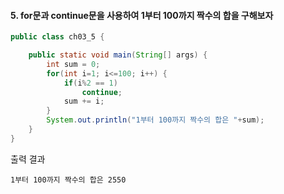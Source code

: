 #### 5. for문과 continue문을 사용하여 1부터 100까지 짝수의 합을 구해보자

```java
public class ch03_5 {

	public static void main(String[] args) {
		int sum = 0;
		for(int i=1; i<=100; i++) {
			if(i%2 == 1)
				continue;
			sum += i;
		}
		System.out.println("1부터 100까지 짝수의 합은 "+sum);
	}
}
```
출력 결과
```
1부터 100까지 짝수의 합은 2550
```

